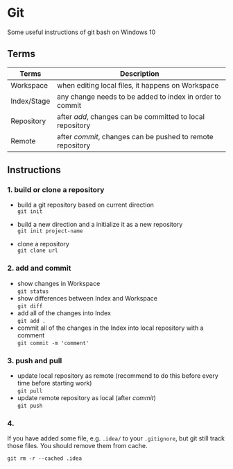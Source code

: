 # Git
Some useful instructions of git bash on Windows 10

## Terms
|Terms|Description|
|-----|-----------|
|Workspace|when editing local files, it happens on Workspace|
|Index/Stage|any change needs to be added to index in order to commit|
|Repository|after *add*, changes can be committed to local repository|
|Remote|after *commit*, changes can be pushed to remote repository|

## Instructions
### 1. build or clone a repository
- build a git repository based on current direction  
`git init`  

- build a new direction and a initialize it as a new repository  
`git init project-name`  

- clone a repository  
`git clone url`  

### 2. add and commit
- show changes in Workspace  
`git status`
- show differences between Index and Workspace  
`git diff`
- add all of the changes into Index  
`git add .`
- commit all of the changes in the Index into local repository with a comment  
`git commit -m 'comment'`

### 3. push and pull
- update local repository as remote (recommend to do this before every time before starting work)  
`git pull`
- update remote repository as local (after *commit*)  
`git push`

### 4. 
If you have added some file, e.g. `.idea/` to your `.gitignore`, but git still track those files. You should remove them from cache.  
```
git rm -r --cached .idea
```
